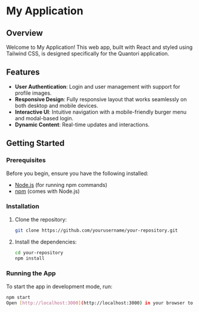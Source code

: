 # My Application

## Overview

Welcome to My Application! This web app, built with React and styled using Tailwind CSS, is designed specifically for the Quantori application.

## Features

- **User Authentication**: Login and user management with support for profile images.
- **Responsive Design**: Fully responsive layout that works seamlessly on both desktop and mobile devices.
- **Interactive UI**: Intuitive navigation with a mobile-friendly burger menu and modal-based login.
- **Dynamic Content**: Real-time updates and interactions.

## Getting Started

### Prerequisites

Before you begin, ensure you have the following installed:
- [Node.js](https://nodejs.org/) (for running npm commands)
- [npm](https://www.npmjs.com/) (comes with Node.js)

### Installation

1. Clone the repository:
   ```bash
   git clone https://github.com/yourusername/your-repository.git
2. Install the dependencies:
    ```bash
   cd your-repository
   npm install

### Running the App

To start the app in development mode, run:
   ```bash
   npm start
Open [http://localhost:3000](http://localhost:3000) in your browser to view the app. The page will reload when you make changes to the source code.
